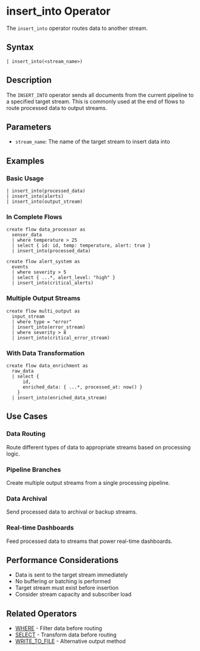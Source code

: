 # insert_into Operator

The `insert_into` operator routes data to another stream.

## Syntax

```jsonjet
| insert_into(<stream_name>)
```

## Description

The `INSERT_INTO` operator sends all documents from the current pipeline to a specified target stream. This is commonly used at the end of flows to route processed data to output streams.

## Parameters

- `stream_name`: The name of the target stream to insert data into

## Examples

### Basic Usage

```jsonjet
| insert_into(processed_data)
| insert_into(alerts)
| insert_into(output_stream)
```

### In Complete Flows

```jsonjet
create flow data_processor as
  sensor_data 
  | where temperature > 25 
  | select { id: id, temp: temperature, alert: true } 
  | insert_into(processed_data)

create flow alert_system as
  events
  | where severity > 5
  | select { ...*, alert_level: "high" }
  | insert_into(critical_alerts)
```

### Multiple Output Streams

```jsonjet
create flow multi_output as
  input_stream
  | where type = "error"
  | insert_into(error_stream)
  | where severity > 8
  | insert_into(critical_error_stream)
```

### With Data Transformation

```jsonjet
create flow data_enrichment as
  raw_data
  | select { 
      id, 
      enriched_data: { ...*, processed_at: now() } 
    }
  | insert_into(enriched_data_stream)
```

## Use Cases

### Data Routing
Route different types of data to appropriate streams based on processing logic.

### Pipeline Branches
Create multiple output streams from a single processing pipeline.

### Data Archival
Send processed data to archival or backup streams.

### Real-time Dashboards
Feed processed data to streams that power real-time dashboards.

## Performance Considerations

- Data is sent to the target stream immediately
- No buffering or batching is performed
- Target stream must exist before insertion
- Consider stream capacity and subscriber load

## Related Operators

- [WHERE](./where.md) - Filter data before routing
- [SELECT](./select.md) - Transform data before routing
- [WRITE_TO_FILE](./write-to-file.md) - Alternative output method 